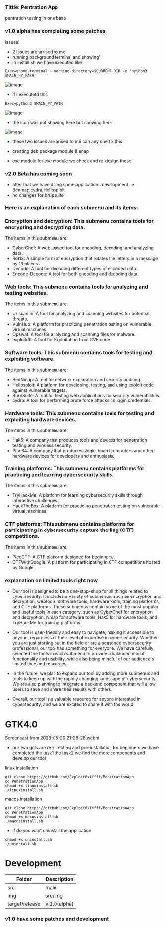 ### Tittle: Pentration App
pentration testing in one base


### v1.0 alpha has completing some patches
issues:
- 2 issues are arrised to me 
- running background terminal and showing' 
- in install.sh we have executed like 
```
Exec=gnome-terminal --working-directory=$CURRENT_DIR -e 'python3 $MAIN_PY_PATH'
```
![image](https://github.com/Exploit0xfffff/PenetrationApp/assets/81065703/e097228b-e0f1-40e8-b4aa-f2e48e322db2)

- if i executetd this 

```
Exec=python3 $MAIN_PY_PATH
```
![image](https://github.com/Exploit0xfffff/PenetrationApp/assets/81065703/32b1a7bc-a191-479d-939d-a9bb95e646d8)

- the icon was not showing here but showing here 

![image](https://github.com/Exploit0xfffff/PenetrationApp/assets/81065703/fb5f7af2-957b-4745-a974-df9c7ec35e64)

- these two issues are arised to me can any one fix this 

- creating deb package module & snap 
- exe module for exe module we check and re-design those 
### v2.0 Beta has coming soon
- after that we have doing some applications development i.e Benmap,cydra,Hellosploit 
- no changes for brupsuite 
### Here is an explanation of each submenu and its items:

### Encryption and decryption: This submenu contains tools for encrypting and decrypting data. 
The items in this submenu are:

- CyberChef: A web-based tool for encoding, decoding, and analyzing data.
- Rot13: A simple form of encryption that rotates the letters in a message by 13 places.
- Decode: A tool for decoding different types of encoded data.
- Encode-Decode: A tool for both encoding and decoding data.
### Web tools: This submenu contains tools for analyzing and testing websites. 
The items in this submenu are:
- Urlscan.io: A tool for analyzing and scanning websites for potential threats.
- VulnHub: A platform for practicing penetration testing on vulnerable virtual machines.
- Opswat: A tool for analyzing and scanning files for malware.
- exploitdb: A tool for  Exploitation from CVE code 
### Software tools: This submenu contains tools for testing and exploiting software. 
The items in this submenu are:

- BenNmap: A tool for network exploration and security auditing.
- Hellosploit: A platform for developing, testing, and using exploit code against vulnerable targets.
- BurpSuite: A tool for testing web applications for security vulnerabilities.
- cydra: A tool for performing brute force attacks on login credentials.

### Hardware tools: This submenu contains tools for testing and exploiting hardware devices.     
The items in this submenu are:

- Hak5: A company that produces tools and devices for penetration testing and wireless security.
- Pine64: A company that produces single-board computers and other hardware devices for developers and enthusiasts.

### Training platforms: This submenu contains platforms for practicing and learning cybersecurity skills. 
The items in this submenu are:

- TryHackMe: A platform for learning cybersecurity skills through interactive challenges.
- HackTheBox: A platform for practicing penetration testing on vulnerable virtual machines.

### CTF platforms: This submenu contains platforms for participating in cybersecurity capture the flag (CTF)     competitions. 
The items in this submenu are:

- PicoCTF: A CTF platform designed for beginners.
- CTFWithGoogle: A platform for participating in CTF competitions hosted by Google.

### explanation on limited tools right now

- Our tool is designed to be a one-stop-shop for all things related to cybersecurity. It includes a variety of submenus, such as encryption and decryption, webtools, software tools, hardware tools, training platforms, and CTF platforms. These submenus contain some of the most popular and useful tools in each category, such as CyberChef for encryption and decryption, Nmap for software tools, Hak5 for hardware tools, and TryHackMe for training platforms.

- Our tool is user-friendly and easy to navigate, making it accessible to anyone, regardless of their level of expertise in cybersecurity. Whether you are just starting out in the field or are a seasoned cybersecurity professional, our tool has something for everyone. We have carefully selected the tools in each submenu to provide a balanced mix of functionality and usability, while also being mindful of our audience's limited time and resources.

- In the future, we plan to expand our tool by adding more submenus and tools to keep up with the rapidly changing landscape of cybersecurity. We are also planning to integrate a backend component that will allow users to save and share their results with others.

- Overall, our tool is a valuable resource for anyone interested in cybersecurity, and we are excited to share it with the world.




# GTK4.0


[Screencast from 2023-05-20 21-26-28.webm](https://github.com/Exploit0xfffff/PenetrationApp/assets/81065703/ab7de794-c23a-43f5-bc1e-8dcc84f4e3fc)

- our two gols are re-directing and pre-installation for beginners we have completed the task1 the task2 we find the more components and develop our tool  

linux installation 
```
git clone https://github.com/Exploit0xfffff/PenetrationApp
cd PenetrationApp
chmod +x linuxinstall.sh
./linuxinstall.sh
```

macos installation
```
git clone https://github.com/Exploit0xfffff/PenetrationApp
cd PenetrationApp
chmod +x macosinstall.sh
./macosinstall.sh
```
- if do you want uninstall the application 

```
chmod +x uninstall.sh
./uninstall.sh
```

# Development

| Folder | Description |
| - | - |
| src |  main  |
| img | src/img|
| target/release | v.1.0(alpha)|

### v1.0 have some patches and development                                                                                  

